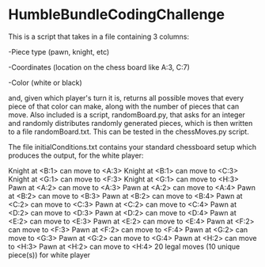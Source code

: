 # HumbleBundleCodingChallenge

This is a script that takes in a file containing 3 columns:

-Piece type (pawn, knight, etc)

-Coordinates (location on the chess board like A:3, C:7)

-Color (white or black)

and, given which player's turn it is, returns all possible moves that every piece of that color can make, along with the number of pieces that can move. Also included is a script, randomBoard.py, that asks for an integer and randomly distributes randomly generated pieces, which is then written
to a file randomBoard.txt. This can be tested in the chessMoves.py script.

The file initialConditions.txt contains your standard chessboard setup which produces the output, for the white player:

Knight at <B:1> can move to <A:3>
Knight at <B:1> can move to <C:3>
Knight at <G:1> can move to <F:3>
Knight at <G:1> can move to <H:3>
Pawn at <A:2> can move to <A:3>
Pawn at <A:2> can move to <A:4>
Pawn at <B:2> can move to <B:3>
Pawn at <B:2> can move to <B:4>
Pawn at <C:2> can move to <C:3>
Pawn at <C:2> can move to <C:4>
Pawn at <D:2> can move to <D:3>
Pawn at <D:2> can move to <D:4>
Pawn at <E:2> can move to <E:3>
Pawn at <E:2> can move to <E:4>
Pawn at <F:2> can move to <F:3>
Pawn at <F:2> can move to <F:4>
Pawn at <G:2> can move to <G:3>
Pawn at <G:2> can move to <G:4>
Pawn at <H:2> can move to <H:3>
Pawn at <H:2> can move to <H:4>
20 legal moves (10 unique piece(s)) for white player

